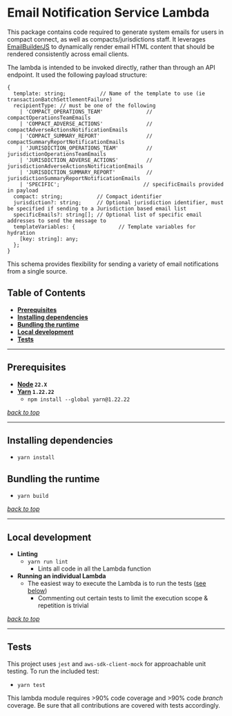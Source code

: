 # Email Notification Service Lambda

This package contains code required to generate system emails for users in compact connect, as well as 
compacts/jurisdictions staff. It leverages [EmailBuilderJS](https://github.com/usewaypoint/email-builder-js) to dynamically render email HTML content that should be rendered consistently across email clients.

The lambda is intended to be invoked directly, rather than through an API endpoint. It used the following payload structure:
```
{
  template: string;           // Name of the template to use (ie transactionBatchSettlementFailure)
  recipientType: // must be one of the following
    | 'COMPACT_OPERATIONS_TEAM'              // compactOperationsTeamEmails
    | 'COMPACT_ADVERSE_ACTIONS'              // compactAdverseActionsNotificationEmails
    | 'COMPACT_SUMMARY_REPORT'               // compactSummaryReportNotificationEmails
    | 'JURISDICTION_OPERATIONS_TEAM'         // jurisdictionOperationsTeamEmails
    | 'JURISDICTION_ADVERSE_ACTIONS'         // jurisdictionAdverseActionsNotificationEmails
    | 'JURISDICTION_SUMMARY_REPORT'          // jurisdictionSummaryReportNotificationEmails
    | 'SPECIFIC';                           // specificEmails provided in payload
  compact: string;           // Compact identifier
  jurisdiction?: string;     // Optional jurisdiction identifier, must be specified if sending to a Jurisdiction based email list
  specificEmails?: string[]; // Optional list of specific email addresses to send the message to
  templateVariables: {              // Template variables for hydration
    [key: string]: any;
  };
}
```

This schema provides flexibility for sending a variety of email notifications from a single source.


## Table of Contents
- **[Prerequisites](#prerequisites)**
- **[Installing dependencies](#installing-dependencies)**
- **[Bundling the runtime](#bundling-the-runtime)**
- **[Local development](#local-development)**
- **[Tests](#tests)**

---
## Prerequisites
* **[Node](https://github.com/creationix/nvm#installation) `22.X`**
* **[Yarn](https://yarnpkg.com/en/) `1.22.22`**
    * `npm install --global yarn@1.22.22`

_[back to top](#ingest-event-reporter-lambda)_

---
## Installing dependencies
- `yarn install`

## Bundling the runtime
- `yarn build`

_[back to top](#ingest-event-reporter-lambda)_

---
## Local development
- **Linting**
    - `yarn run lint`
        - Lints all code in all the Lambda function
- **Running an individual Lambda**
    - The easiest way to execute the Lambda is to run the tests ([see below](#tests))
        - Commenting out certain tests to limit the execution scope & repetition is trivial

_[back to top](#ingest-event-reporter-lambda)_

---
## Tests
This project uses `jest` and `aws-sdk-client-mock` for approachable unit testing. To run the included test:

- `yarn test`

This lambda module requires >90% code coverage and >90% code _branch_ coverage. Be sure that all contributions are
covered with tests accordingly.
